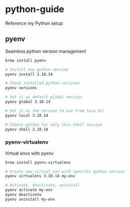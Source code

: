 # python-guide
Reference my Python setup

## pyenv
Seamless python version management
```bash
brew install pyenv

# Install new python version
pyenv install 3.10.14

# Check installed python versions
pyenv versions

# Set it as default global version
pyenv global 3.10.14

# Set it as the version to use from loca dir
pyenv local 3.10.14

# Choose python for only this shell session
pyenv shell 3.10.14
```

### pyenv-virtualenv
Virtual envs with pyenv
```bash
brew install pyenv-virtualenv

# Create new virtual env with specific python version
pyenv virtualenv 3.10.14 my-env

# Activate, deactivate, uninstall
pyenv activate my-env
pyenv deactivate
pyenv uninstall my-env
```

